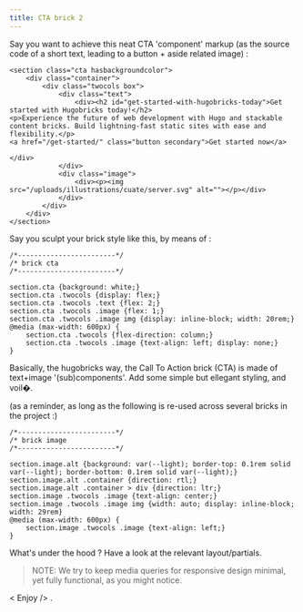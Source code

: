 ```yaml
---
title: CTA brick 2
---
```


Say you want to achieve this neat CTA 'component' markup (as the source code of a short text, leading to a button + aside related image) :

```
<section class="cta hasbackgroundcolor">
    <div class="container">
        <div class="twocols box">
            <div class="text">
                <div><h2 id="get-started-with-hugobricks-today">Get started with Hugobricks today!</h2>
<p>Experience the future of web development with Hugo and stackable content bricks. Build lightning-fast static sites with ease and flexibility.</p>
<a href="/get-started/" class="button secondary">Get started now</a>

</div>
            </div>
            <div class="image">
                <div><p><img src="/uploads/illustrations/cuate/server.svg" alt=""></p></div>
            </div>
        </div>
    </div>
</section>
```



Say you sculpt your brick style like this, by means of :

```
/*------------------------*/
/* brick cta
/*------------------------*/

section.cta {background: white;}
section.cta .twocols {display: flex;}
section.cta .twocols .text {flex: 2;}
section.cta .twocols .image {flex: 1;}
section.cta .twocols .image img {display: inline-block; width: 20rem;}
@media (max-width: 600px) {
    section.cta .twocols {flex-direction: column;}
    section.cta .twocols .image {text-align: left; display: none;}
}
``` 

Basically, the hugobricks way, the Call To Action brick (CTA) is made of text+image '(sub)components'. Add some simple but ellegant styling, and voil�.

(as a reminder, as long as the following is re-used across several bricks in the project :)

```
/*------------------------*/
/* brick image
/*------------------------*/

section.image.alt {background: var(--light); border-top: 0.1rem solid var(--light); border-bottom: 0.1rem solid var(--light);}
section.image.alt .container {direction: rtl;}
section.image.alt .container > div {direction: ltr;}
section.image .twocols .image {text-align: center;}
section.image .twocols .image img {width: auto; display: inline-block; width: 29rem}
@media (max-width: 600px) {
    section.image .twocols .image {text-align: left;}
}
```

What's under the hood ? Have a look at the relevant layout/partials.


>  NOTE: We try to keep media queries for responsive design minimal, yet fully functional, as you might notice.

< Enjoy /> .
